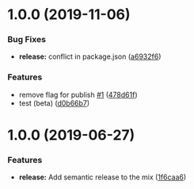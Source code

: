 # 1.0.0 (2019-11-06)


### Bug Fixes

* **release:** conflict in package.json ([a6932f6](https://github.com/5app/opengraph-scraper/commit/a6932f615ac6cafcab076da13081a3aff074dc5c))


### Features

* remove flag for publish [#1](https://github.com/5app/opengraph-scraper/issues/1) ([478d61f](https://github.com/5app/opengraph-scraper/commit/478d61f9cb0712cca661855bfd2375d7799a5b89))
* test (beta) ([d0b66b7](https://github.com/5app/opengraph-scraper/commit/d0b66b7ab914bba15d4c4d14363461666854839b))

# 1.0.0 (2019-06-27)


### Features

* **release:** Add semantic release to the mix ([1f6caa6](https://github.com/5app/js-template/commit/1f6caa6))
